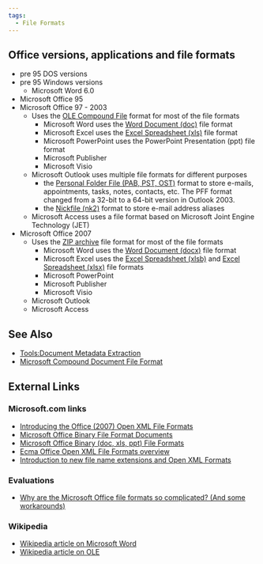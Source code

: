 ```yaml
---
tags:
  - File Formats
---
```

## Office versions, applications and file formats

* pre 95 DOS versions
* pre 95 Windows versions
  * Microsoft Word 6.0
* Microsoft Office 95
* Microsoft Office 97 - 2003
  * Uses the [OLE Compound File](ole_compound_file.md) format
    for most of the file formats
    * Microsoft Word uses the [Word Document
      (doc)](word_document_(doc).md) file format
    * Microsoft Excel uses the [Excel Spreadsheet
      (xls)](excel_spreadsheet_(xls).md) file format
    * Microsoft PowerPoint uses the PowerPoint Presentation
      (ppt) file format
    * Microsoft Publisher
    * Microsoft Visio
  * Microsoft Outlook uses multiple file formats for different purposes
    * the [Personal Folder File (PAB, PST,
      OST)](personal_folder_file_(pab,_pst,_ost).md) format to
      store e-mails, appointments, tasks, notes, contacts, etc. The PFF
      format changed from a 32-bit to a 64-bit version in Outlook 2003.
    * the [Nickfile (nk2)](nickfile_(nk2).md) format to store
      e-mail address aliases
  * Microsoft Access uses a file format based on Microsoft Joint Engine
    Technology (JET)
* Microsoft Office 2007
  * Uses the [ZIP archive](zip_archive.md) file format for most
    of the file formats
    * Microsoft Word uses the [Word Document
      (docx)](word_document_(docx).md) file format
    * Microsoft Excel uses the [Excel Spreadsheet
      (xlsb)](excel_spreadsheet_(xlsb).md) and [Excel
      Spreadsheet (xlsx)](excel_spreadsheet_(xlsx).md) file
      formats
    * Microsoft PowerPoint
    * Microsoft Publisher
    * Microsoft Visio
  * Microsoft Outlook
  * Microsoft Access

## See Also

* [Tools:Document Metadata Extraction](document_metadata_extraction.md#tools)
* [Microsoft Compound Document File Format](media:compdocfileformat.pdf.md)

## External Links

### Microsoft.com links

* [Introducing the Office (2007) Open XML File Formats](https://learn.microsoft.com/en-us/previous-versions/office/developer/office-2007/aa338205(v=office.12))
* [Microsoft Office Binary File Format Documents](https://learn.microsoft.com/en-us/openspecs/office_file_formats/ms-offfflp/6ae2fd93-51fc-4e75-a54a-1b175c627b51)
* [Microsoft Office Binary (doc, xls, ppt) File Formats](http://www.microsoft.com/interop/docs/OfficeBinaryFormats.mspx)
* [Ecma Office Open XML File Formats overview](https://support.microsoft.com/en-us?correlationid=8874a39e-e6b4-4052-af52-2530adef62dchttp://office.microsoft.com/en-us/products/ha102058151033.aspxui=en-ushttp://office.microsoft.com/en-us/products/ha102058151033.aspxrs=en-ushttp://office.microsoft.com/en-us/products/ha102058151033.aspxad=us)
* [Introduction to new file name extensions and Open XML Formats](https://support.microsoft.com/en-us?correlationid=c0173323-f60d-4c42-b64c-41c19154348chttp://office.microsoft.com/en-us/help/HA100069351033.aspxui=en-ushttp://office.microsoft.com/en-us/help/HA100069351033.aspxrs=en-ushttp://office.microsoft.com/en-us/help/HA100069351033.aspxad=us)

### Evaluations

* [Why are the Microsoft Office file formats so complicated? (And some workarounds)](https://www.joelonsoftware.com/2008/02/19/why-are-the-microsoft-office-file-formats-so-complicated-and-some-workarounds/)

### Wikipedia

* [Wikipedia article on Microsoft Word](https://en.wikipedia.org/wiki/Microsoft_Word)
* [Wikipedia article on OLE](https://en.wikipedia.org/wiki/Object_Linking_and_Embedding)
